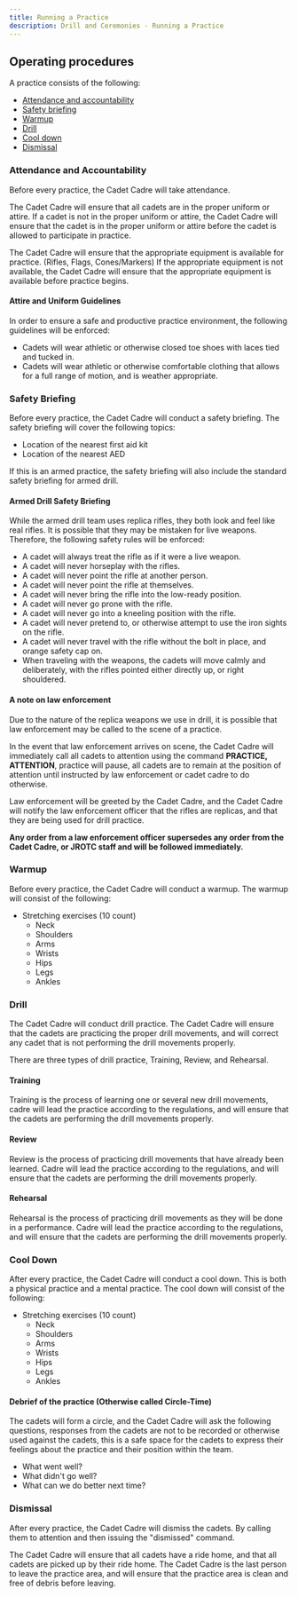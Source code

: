 ```yaml
---
title: Running a Practice
description: Drill and Ceremonies - Running a Practice
---
```


## Operating procedures

A practice consists of the following:

- [Attendance and accountability](#attendance-and-accountability)
- [Safety briefing](#safety-briefing)
- [Warmup](#warmup)
- [Drill](#drill)
- [Cool down](#cool-down)
- [Dismissal](#dismissal)

### Attendance and Accountability

Before every practice, the Cadet Cadre will take attendance.

The Cadet Cadre will ensure that all cadets are in the proper uniform or attire. If a cadet is not in the proper uniform or attire, the Cadet Cadre will ensure that the cadet is in the proper uniform or attire before the cadet is allowed to participate in practice.

The Cadet Cadre will ensure that the appropriate equipment is available for practice. (Rifles, Flags, Cones/Markers) If the appropriate equipment is not available, the Cadet Cadre will ensure that the appropriate equipment is available before practice begins.

#### Attire and Uniform Guidelines

In order to ensure a safe and productive practice environment, the following guidelines will be enforced:

- Cadets will wear athletic or otherwise closed toe shoes with laces tied and tucked in.
- Cadets will wear athletic or otherwise comfortable clothing that allows for a full range of motion, and is weather appropriate.

### Safety Briefing

Before every practice, the Cadet Cadre will conduct a safety briefing. The safety briefing will cover the following topics:

- Location of the nearest first aid kit
- Location of the nearest AED

If this is an armed practice, the safety briefing will also include the standard safety briefing for armed drill.

#### Armed Drill Safety Briefing

While the armed drill team uses replica rifles, they both look and feel like real rifles. It is possible that they may be mistaken for live weapons. Therefore, the following safety rules will be enforced:

- A cadet will always treat the rifle as if it were a live weapon.
- A cadet will never horseplay with the rifles.
- A cadet will never point the rifle at another person.
- A cadet will never point the rifle at themselves.
- A cadet will never bring the rifle into the low-ready position.
- A cadet will never go prone with the rifle.
- A cadet will never go into a kneeling position with the rifle.
- A cadet will never pretend to, or otherwise attempt to use the iron sights on the rifle.
- A cadet will never travel with the rifle without the bolt in place, and orange safety cap on.
- When traveling with the weapons, the cadets will move calmly and deliberately, with the rifles pointed either directly up, or right shouldered.

#### A note on law enforcement

Due to the nature of the replica weapons we use in drill, it is possible that law enforcement may be called to the scene of a practice.

In the event that law enforcement arrives on scene, the Cadet Cadre will immediately call all cadets to attention using the command **PRACTICE, ATTENTION**, practice will pause, all cadets are to remain at the position of attention until instructed by law enforcement or cadet cadre to do otherwise.

Law enforcement will be greeted by the Cadet Cadre, and the Cadet Cadre will notify the law enforcement officer that the rifles are replicas, and that they are being used for drill practice.

**Any order from a law enforcement officer supersedes any order from the Cadet Cadre, or JROTC staff and will be followed immediately.**

### Warmup

Before every practice, the Cadet Cadre will conduct a warmup. The warmup will consist of the following:

- Stretching exercises (10 count)
  - Neck
  - Shoulders
  - Arms
  - Wrists
  - Hips
  - Legs
  - Ankles

### Drill

The Cadet Cadre will conduct drill practice. The Cadet Cadre will ensure that the cadets are practicing the proper drill movements, and will correct any cadet that is not performing the drill movements properly.

There are three types of drill practice, Training, Review, and Rehearsal.

#### Training

Training is the process of learning one or several new drill movements, cadre will lead the practice according to the regulations, and will ensure that the cadets are performing the drill movements properly.

#### Review

Review is the process of practicing drill movements that have already been learned. Cadre will lead the practice according to the regulations, and will ensure that the cadets are performing the drill movements properly.

#### Rehearsal

Rehearsal is the process of practicing drill movements as they will be done in a performance. Cadre will lead the practice according to the regulations, and will ensure that the cadets are performing the drill movements properly.

### Cool Down

After every practice, the Cadet Cadre will conduct a cool down. This is both a physical practice and a mental practice. The cool down will consist of the following:

- Stretching exercises (10 count)
  - Neck
  - Shoulders
  - Arms
  - Wrists
  - Hips
  - Legs
  - Ankles

#### Debrief of the practice (Otherwise called Circle-Time)

The cadets will form a circle, and the Cadet Cadre will ask the following questions, responses from the cadets are not to be recorded or otherwise used against the cadets, this is a safe space for the cadets to express their feelings about the practice and their position within the team.

- What went well?
- What didn't go well?
- What can we do better next time?

### Dismissal

After every practice, the Cadet Cadre will dismiss the cadets. By calling them to attention and then issuing the "dismissed" command.

The Cadet Cadre will ensure that all cadets have a ride home, and that all cadets are picked up by their ride home. The Cadet Cadre is the last person to leave the practice area, and will ensure that the practice area is clean and free of debris before leaving.
